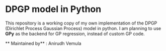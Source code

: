 # DPGP model in Python

This repository is a working copy of my own implementation of the DPGP (Dirichlet Process Gaussian Process) model in python. I am planning to use **GPy** as the backend for GP regression, instead of custom GP code.


** Maintained by** : Anirudh Vemula
